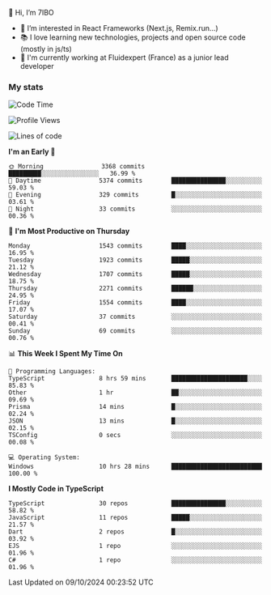 👋 Hi, I’m 7IBO

- 👀 I’m interested in React Frameworks (Next.js, Remix.run...)
- 📚 I love learning new technologies, projects and open source code (mostly in js/ts)
- 💼 I'm currently working at Fluidexpert (France) as a junior lead developer

### My stats
<!--START_SECTION:waka-->
![Code Time](http://img.shields.io/badge/Code%20Time-793%20hrs%2042%20mins-blue)

![Profile Views](http://img.shields.io/badge/Profile%20Views-0-blue)

![Lines of code](https://img.shields.io/badge/From%20Hello%20World%20I%27ve%20Written-8.9%20million%20lines%20of%20code-blue)

**I'm an Early 🐤** 

```text
🌞 Morning                3368 commits        █████████░░░░░░░░░░░░░░░░   36.99 % 
🌆 Daytime                5374 commits        ███████████████░░░░░░░░░░   59.03 % 
🌃 Evening                329 commits         █░░░░░░░░░░░░░░░░░░░░░░░░   03.61 % 
🌙 Night                  33 commits          ░░░░░░░░░░░░░░░░░░░░░░░░░   00.36 % 
```
📅 **I'm Most Productive on Thursday** 

```text
Monday                   1543 commits        ████░░░░░░░░░░░░░░░░░░░░░   16.95 % 
Tuesday                  1923 commits        █████░░░░░░░░░░░░░░░░░░░░   21.12 % 
Wednesday                1707 commits        █████░░░░░░░░░░░░░░░░░░░░   18.75 % 
Thursday                 2271 commits        ██████░░░░░░░░░░░░░░░░░░░   24.95 % 
Friday                   1554 commits        ████░░░░░░░░░░░░░░░░░░░░░   17.07 % 
Saturday                 37 commits          ░░░░░░░░░░░░░░░░░░░░░░░░░   00.41 % 
Sunday                   69 commits          ░░░░░░░░░░░░░░░░░░░░░░░░░   00.76 % 
```


📊 **This Week I Spent My Time On** 

```text
💬 Programming Languages: 
TypeScript               8 hrs 59 mins       █████████████████████░░░░   85.83 % 
Other                    1 hr                ██░░░░░░░░░░░░░░░░░░░░░░░   09.69 % 
Prisma                   14 mins             █░░░░░░░░░░░░░░░░░░░░░░░░   02.24 % 
JSON                     13 mins             █░░░░░░░░░░░░░░░░░░░░░░░░   02.15 % 
TSConfig                 0 secs              ░░░░░░░░░░░░░░░░░░░░░░░░░   00.08 % 

💻 Operating System: 
Windows                  10 hrs 28 mins      █████████████████████████   100.00 % 
```

**I Mostly Code in TypeScript** 

```text
TypeScript               30 repos            ███████████████░░░░░░░░░░   58.82 % 
JavaScript               11 repos            █████░░░░░░░░░░░░░░░░░░░░   21.57 % 
Dart                     2 repos             █░░░░░░░░░░░░░░░░░░░░░░░░   03.92 % 
EJS                      1 repo              ░░░░░░░░░░░░░░░░░░░░░░░░░   01.96 % 
C#                       1 repo              ░░░░░░░░░░░░░░░░░░░░░░░░░   01.96 % 
```




 Last Updated on 09/10/2024 00:23:52 UTC
<!--END_SECTION:waka-->
